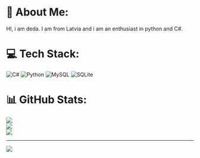 # 💫 About Me:
HI, i am deda. I am from Latvia and i am an enthusiast in python and C#.<br>


# 💻 Tech Stack:
![C#](https://img.shields.io/badge/c%23-%23239120.svg?style=for-the-badge&logo=csharp&logoColor=white) ![Python](https://img.shields.io/badge/python-3670A0?style=for-the-badge&logo=python&logoColor=ffdd54) ![MySQL](https://img.shields.io/badge/mysql-4479A1.svg?style=for-the-badge&logo=mysql&logoColor=white) ![SQLite](https://img.shields.io/badge/sqlite-%2307405e.svg?style=for-the-badge&logo=sqlite&logoColor=white)
# 📊 GitHub Stats:
![](https://github-readme-stats.vercel.app/api?username=mr_dead2&theme=dark&hide_border=false&include_all_commits=false&count_private=false)<br/>
![](https://github-readme-streak-stats.herokuapp.com/?user=mr_dead2&theme=dark&hide_border=false)<br/>
![](https://github-readme-stats.vercel.app/api/top-langs/?username=mr_dead2&theme=dark&hide_border=false&include_all_commits=false&count_private=false&layout=compact)

---
[![](https://visitcount.itsvg.in/api?id=mr_dead2&icon=0&color=0)](https://visitcount.itsvg.in)

<!-- Proudly created with GPRM ( https://gprm.itsvg.in ) -->
